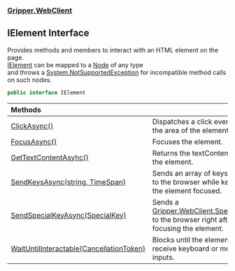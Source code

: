 ### [Gripper.WebClient](Gripper_WebClient 'Gripper.WebClient')
## IElement Interface
Provides methods and members to interact with an HTML element on the page.  
[IElement](Gripper_WebClient_IElement 'Gripper.WebClient.IElement') can be mapped to a [Node](https://developer.mozilla.org/en-US/docs/Web/API/Node/nodeType 'https://developer.mozilla.org/en-US/docs/Web/API/Node/nodeType') of any type  
and throws a [System.NotSupportedException](https://docs.microsoft.com/en-us/dotnet/api/System.NotSupportedException 'System.NotSupportedException') for incompatible method calls on such nodes.  
```csharp
public interface IElement
```

| Methods | |
| :--- | :--- |
| [ClickAsync()](Gripper_WebClient_IElement_ClickAsync() 'Gripper.WebClient.IElement.ClickAsync()') | Dispatches a click event onto the area of the element.<br/> |
| [FocusAsync()](Gripper_WebClient_IElement_FocusAsync() 'Gripper.WebClient.IElement.FocusAsync()') | Focuses the element.<br/> |
| [GetTextContentAsyhc()](Gripper_WebClient_IElement_GetTextContentAsyhc() 'Gripper.WebClient.IElement.GetTextContentAsyhc()') | Returns the textContent of the element.<br/> |
| [SendKeysAsync(string, TimeSpan)](Gripper_WebClient_IElement_SendKeysAsync(string_System_TimeSpan) 'Gripper.WebClient.IElement.SendKeysAsync(string, System.TimeSpan)') | Sends an array of keystrokes to the browser while keeping the element focused.<br/> |
| [SendSpecialKeyAsync(SpecialKey)](Gripper_WebClient_IElement_SendSpecialKeyAsync(Gripper_WebClient_SpecialKey) 'Gripper.WebClient.IElement.SendSpecialKeyAsync(Gripper.WebClient.SpecialKey)') | Sends a [Gripper.WebClient.SpecialKey](https://docs.microsoft.com/en-us/dotnet/api/Gripper.WebClient.SpecialKey 'Gripper.WebClient.SpecialKey') to the browser right after focusing the element.<br/> |
| [WaitUntilInteractable(CancellationToken)](Gripper_WebClient_IElement_WaitUntilInteractable(System_Threading_CancellationToken) 'Gripper.WebClient.IElement.WaitUntilInteractable(System.Threading.CancellationToken)') | Blocks until the element can receive keyboard or mouse inputs.<br/> |
